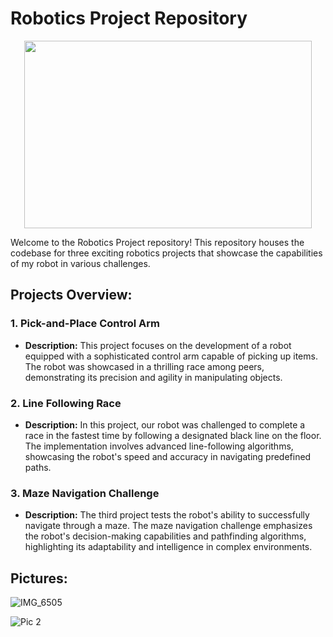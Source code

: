 # Robotics Project Repository

<p align="center">
  <img width="460" height="300" src='https://github.com/Ilesnat/Projects/assets/149329272/67c4fe16-095d-4538-855e-60edde270a0e'>
</p>


Welcome to the Robotics Project repository! This repository houses the codebase for three exciting robotics projects that showcase the capabilities of my robot in various challenges.

## Projects Overview:

### 1. Pick-and-Place Control Arm
- **Description:** This project focuses on the development of a robot equipped with a sophisticated control arm capable of picking up items. The robot was showcased in a thrilling race among peers, demonstrating its precision and agility in manipulating objects.

### 2. Line Following Race
- **Description:** In this project, our robot was challenged to complete a race in the fastest time by following a designated black line on the floor. The implementation involves advanced line-following algorithms, showcasing the robot's speed and accuracy in navigating predefined paths.

### 3. Maze Navigation Challenge
- **Description:** The third project tests the robot's ability to successfully navigate through a maze. The maze navigation challenge emphasizes the robot's decision-making capabilities and pathfinding algorithms, highlighting its adaptability and intelligence in complex environments.

## Pictures:
![IMG_6505](https://github.com/Ilesnat/Projects/assets/149329272/aed917be-a9e2-4be4-abf8-a26b2d7c0f13)


![Pic 2](https://github.com/Ilesnat/Projects/assets/149329272/cb6e9f0d-7537-4cbc-abbb-175d97db819e)
